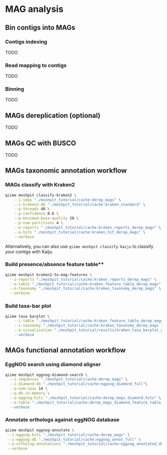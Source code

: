 # MAG analysis

## Bin contigs into MAGs

### Contigs indexing
TODO
### Read mapping to contigs
TODO
### Binning
TODO

## MAGs dereplication (optional)
TODO

## MAGs QC with BUSCO
TODO

## MAGs taxonomic annotation workflow

### MAGs classify with Kraken2
```bash
qiime moshpit classify-kraken2 \
    --i-seqs "./moshpit_tutorial/cache:derep_mags" \
    --i-kraken2-db "./moshpit_tutorial/cache:kraken_standard" \
    --p-threads 48 \
    --p-confidence 0.6 \
    --p-minimum-base-quality 20 \
    --p-num-partitions 4 \
    --o-reports "./moshpit_tutorial/cache:kraken_reports_derep_mags" \
    --o-hits "./moshpit_tutorial/cache:kraken_hit_derep_mags" \
    --verbose
```
Alternatively, you can also use `qiime moshpit classify-kaiju` to classify your contigs with Kaiju.

### Build presence/absence feature table**
```bash
qiime moshpit kraken2-to-mag-features \
  --i-reports "./moshpit_tutorial/cache:kraken_reports_derep_mags" \
  --o-table "./moshpit_tutorial/cache:kraken_feature_table_derep_mags" \
  --o-taxonomy "./moshpit_tutorial/cache:kraken_taxonomy_derep_mags" \
  --verbose
```

### Build taxa-bar plot
```bash
qiime taxa barplot \
    --i-table "./moshpit_tutorial/cache:kraken_feature_table_derep_mags" \
    --i-taxonomy "./moshpit_tutorial/cache:kraken_taxonomy_derep_mags "\
    --o-visualization "./moshpit_tutorial/results/kraken_taxa_barplot_derep_mags.qzv \
    --verbose
```

## MAGs functional annotation workflow

### EggNOG search using diamond aligner
```bash
qiime moshpit eggnog-diamond-search \
  --i-sequences "./moshpit_tutorial/cache:derep_mags" \
  --i-diamond-db "./moshpit_tutorial/cache:eggnog_diamond_full"\
  --p-num-cpus 14 \
  --p-db-in-memory \
  --o-eggnog-hits "./moshpit_tutorial/cache:derep_mags_diamond_hits" \
  --o-table "./moshpit_tutorial/cache:derep_mags_diamond_feature_table \
  --verbose
```
### Annotate orthologs against eggNOG database
```bash
qiime moshpit eggnog-annotate \
 --i-eggnog-hits "./moshpit_tutorial/cache:derep_mags" \
 --i-eggnog-db "./moshpit_tutorial/cache:eggnog_annot_full" \
 --o-ortholog-annotations "./moshpit_tutorial/cache:eggnog_annotated_derep_mags" \
 --verbose
```

